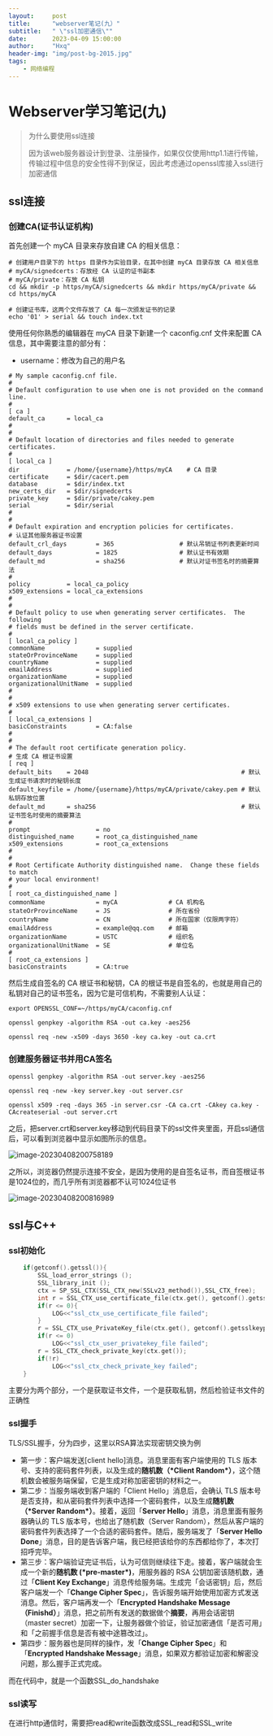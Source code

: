 ```yaml
---
layout:     post
title:      "webserver笔记(九）"
subtitle:   " \"ssl加密通信\""
date:       2023-04-09 15:00:00
author:     "Hxq"
header-img: "img/post-bg-2015.jpg"
tags:
    - 网络编程
---
```


# Webserver学习笔记(九)

> 为什么要使用ssl连接
>
> 因为该web服务器设计到登录、注册操作，如果仅仅使用http1.1进行传输，传输过程中信息的安全性得不到保证，因此考虑通过openssl库接入ssl进行加密通信

## ssl连接

### 创建CA(证书认证机构)

首先创建一个 myCA 目录来存放自建 CA 的相关信息：

```shell
# 创建用户目录下的 https 目录作为实验目录，在其中创建 myCA 目录存放 CA 相关信息
# myCA/signedcerts：存放经 CA 认证的证书副本
# myCA/private：存放 CA 私钥
cd && mkdir -p https/myCA/signedcerts && mkdir https/myCA/private && cd https/myCA

# 创建证书库，这两个文件存放了 CA 每一次颁发证书的记录
echo '01' > serial && touch index.txt
```

使用任何你熟悉的编辑器在 myCA 目录下新建一个 caconfig.cnf 文件来配置 CA 信息，其中需要注意的部分有：

* username：修改为自己的用户名

```t
# My sample caconfig.cnf file.
#
# Default configuration to use when one is not provided on the command line.
#
[ ca ]
default_ca      = local_ca
#
#
# Default location of directories and files needed to generate certificates.
#
[ local_ca ]
dir             = /home/{username}/https/myCA    # CA 目录
certificate     = $dir/cacert.pem
database        = $dir/index.txt
new_certs_dir   = $dir/signedcerts
private_key     = $dir/private/cakey.pem
serial          = $dir/serial
#      
#
# Default expiration and encryption policies for certificates.
# 认证其他服务器证书设置
default_crl_days        = 365                  # 默认吊销证书列表更新时间
default_days            = 1825                 # 默认证书有效期
default_md              = sha256               # 默认对证书签名时的摘要算法
#      
policy          = local_ca_policy
x509_extensions = local_ca_extensions
#      
#
# Default policy to use when generating server certificates.  The following
# fields must be defined in the server certificate.
#
[ local_ca_policy ]
commonName              = supplied
stateOrProvinceName     = supplied
countryName             = supplied
emailAddress            = supplied
organizationName        = supplied
organizationalUnitName  = supplied
#      
#
# x509 extensions to use when generating server certificates.
#
[ local_ca_extensions ]
basicConstraints        = CA:false
#      
#
# The default root certificate generation policy.
# 生成 CA 根证书设置
[ req ]
default_bits    = 2048                                          # 默认生成证书请求时的秘钥长度
default_keyfile = /home/{username}/https/myCA/private/cakey.pem # 默认私钥存放位置
default_md      = sha256                                        # 默认证书签名时使用的摘要算法
#     
prompt                  = no
distinguished_name      = root_ca_distinguished_name
x509_extensions         = root_ca_extensions
#
#
# Root Certificate Authority distinguished name.  Change these fields to match
# your local environment!
#
[ root_ca_distinguished_name ]
commonName              = myCA              # CA 机构名
stateOrProvinceName     = JS                # 所在省份
countryName             = CN                # 所在国家（仅限两字符）
emailAddress            = example@qq.com    # 邮箱
organizationName        = USTC              # 组织名
organizationalUnitName  = SE                # 单位名
#      
[ root_ca_extensions ]
basicConstraints        = CA:true
```

然后生成自签名的 CA 根证书和秘钥，CA 的根证书是自签名的，也就是用自己的私钥对自己的证书签名，因为它是可信机构，不需要别人认证：

```
export OPENSSL_CONF=~/https/myCA/caconfig.cnf

openssl genpkey -algorithm RSA -out ca.key -aes256

openssl req -new -x509 -days 3650 -key ca.key -out ca.crt
```

### 创建服务器证书并用CA签名

```
openssl genpkey -algorithm RSA -out server.key -aes256

openssl req -new -key server.key -out server.csr

openssl x509 -req -days 365 -in server.csr -CA ca.crt -CAkey ca.key -CAcreateserial -out server.crt
```

之后，把server.crt和server.key移动到代码目录下的ssl文件夹里面，开启ssl通信后，可以看到浏览器中显示如图所示的信息。

![image-20230408200758189](C:\Users\ASUS\AppData\Roaming\Typora\typora-user-images\image-20230408200758189.png)

之所以，浏览器仍然提示连接不安全，是因为使用的是自签名证书，而自签根证书是1024位的，而几乎所有浏览器都不认可1024位证书

![image-20230408200816989](C:\Users\ASUS\AppData\Roaming\Typora\typora-user-images\image-20230408200816989.png)

## ssl与C++

### ssl初始化

```C++
	if(getconf().getssl()){
		SSL_load_error_strings ();
		SSL_library_init ();
		ctx = SP_SSL_CTX(SSL_CTX_new(SSLv23_method()),SSL_CTX_free);
		int r = SSL_CTX_use_certificate_file(ctx.get(), getconf().getsslcrtpath().c_str(), SSL_FILETYPE_PEM);
		if(r <= 0){
			LOG<<"ssl_ctx_use_certificate_file failed";
		}
		r = SSL_CTX_use_PrivateKey_file(ctx.get(), getconf().getsslkeypath().c_str(), SSL_FILETYPE_PEM);
		if(r <= 0)
			LOG<<"ssl_ctx_user_privatekey_file failed";
		r = SSL_CTX_check_private_key(ctx.get());
		if(!r)
			LOG<<"ssl_ctx_check_private_key failed";
	}
```

主要分为两个部分，一个是获取证书文件，一个是获取私钥，然后检验证书文件的正确性

### ssl握手

TLS/SSL握手，分为四步，这里以RSA算法实现密钥交换为例

* 第一步：客户端发送[client hello]消息。消息里面有客户端使用的 TLS 版本号、支持的密码套件列表，以及生成的**随机数（\*Client Random\*）**，这个随机数会被服务端保留，它是生成对称加密密钥的材料之一。
* 第二步：当服务端收到客户端的「Client Hello」消息后，会确认 TLS 版本号是否支持，和从密码套件列表中选择一个密码套件，以及生成**随机数（\*Server Random\*）**。接着，返回「**Server Hello**」消息，消息里面有服务器确认的 TLS 版本号，也给出了随机数（Server Random），然后从客户端的密码套件列表选择了一个合适的密码套件。随后，服务端发了「**Server Hello Done**」消息，目的是告诉客户端，我已经把该给你的东西都给你了，本次打招呼完毕。
* 第三步：客户端验证完证书后，认为可信则继续往下走。接着，客户端就会生成一个新的**随机数 (\*pre-master\*)**，用服务器的 RSA 公钥加密该随机数，通过「**Client Key Exchange**」消息传给服务端。生成完「会话密钥」后，然后客户端发一个「**Change Cipher Spec**」，告诉服务端开始使用加密方式发送消息。然后，客户端再发一个「**Encrypted Handshake Message（Finishd）**」消息，把之前所有发送的数据做个**摘要**，再用会话密钥（master secret）加密一下，让服务器做个验证，验证加密通信「是否可用」和「之前握手信息是否有被中途篡改过」。
* 第四步：服务器也是同样的操作，发「**Change Cipher Spec**」和「**Encrypted Handshake Message**」消息，如果双方都验证加密和解密没问题，那么握手正式完成。

而在代码中，就是一个函数SSL_do_handshake

### ssl读写

在进行http通信时，需要把read和write函数改成SSL_read和SSL_write